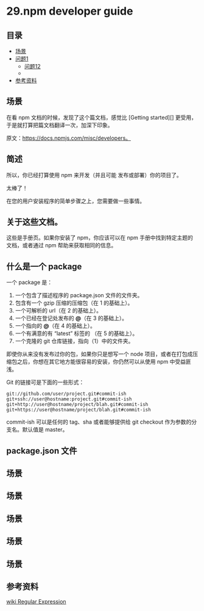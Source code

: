 # 29.npm developer guide
## <a name="index"></a> 目录
- [场景](#situation)
- [问题1](#style)
  - [问题12](#link)
  -
- [参考资料](#reference)


## <a name="situation"></a> 场景
在看 npm 文档的时候，发现了这个篇文档，感觉比 [Getting started][] 更受用，于是就打算把篇文档翻译一次，加深下印象。

原文：https://docs.npmjs.com/misc/developers。

## <a name="situation"></a> 简述
所以，你已经打算使用 npm 来开发（并且可能 发布或部署）你的项目了。

太棒了！

在您的用户安装程序的简单步骤之上，您需要做一些事情。

## <a name="situation"></a> 关于这些文档。
这些是手册页。如果你安装了 npm，你应该可以在 npm 手册中找到特定主题的文档，或者通过 npm 帮助来获取相同的信息。

## <a name="situation"></a> 什么是一个 package
一个 package 是：
1. 一个包含了描述程序的 package.json 文件的文件夹。
2. 包含有一个 gzip 压缩的压缩包（在 1 的基础上）。
3. 一个可解析的 url（在 2 的基础上）。
4. 一个已经在登记处发布的 **<name>@<version>**（在 3 的基础上）。
5. 一个指向的 **<name>@<tag>**（在 4 的基础上）。
6. 一个有满意的有 “latest” 标签的 **<name>**（在 5 的基础上）。
7. 一个克隆的 git 仓库链接，指向（1）中的文件夹。

即使你从来没有发布过你的包，如果你只是想写一个 node 项目，或者在打包成压缩包之后，你想在其它地方能很容易的安装，你仍然可以从使用 npm 中受益匪浅。

Git 的链接可是下面的一些形式：
```
git://github.com/user/project.git#commit-ish
git+ssh://user@hostname:project.git#commit-ish
git+http://user@hostname/project/blah.git#commit-ish
git+https://user@hostname/project/blah.git#commit-ish
```
commit-ish 可以是任何的 tag、sha 或者能够提供给 git checkout 作为参数的分支名。默认值是 master。


## <a name="situation"></a> package.json 文件


## <a name="situation"></a> 场景
## <a name="situation"></a> 场景
## <a name="situation"></a> 场景
## <a name="situation"></a> 场景
## <a name="situation"></a> 场景


## <a name="reference"></a> 参考资料
[wiki Regular Expression](https://en.wikipedia.org/wiki/Regular_expression)
